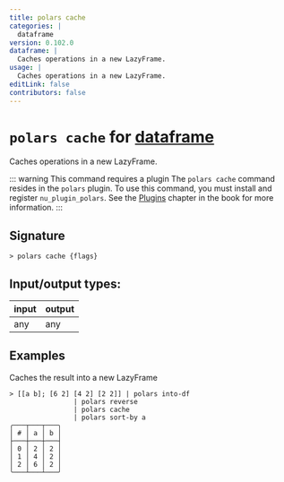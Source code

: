```yaml
---
title: polars cache
categories: |
  dataframe
version: 0.102.0
dataframe: |
  Caches operations in a new LazyFrame.
usage: |
  Caches operations in a new LazyFrame.
editLink: false
contributors: false
---
```

<!-- This file is automatically generated. Please edit the command in https://github.com/nushell/nushell instead. -->

# `polars cache` for [dataframe](/commands/categories/dataframe.md)

<div class='command-title'>Caches operations in a new LazyFrame.</div>

::: warning This command requires a plugin
The `polars cache` command resides in the `polars` plugin.
To use this command, you must install and register `nu_plugin_polars`.
See the [Plugins](/book/plugins.html) chapter in the book for more information.
:::


## Signature

```> polars cache {flags} ```


## Input/output types:

| input | output |
| ----- | ------ |
| any   | any    |

## Examples

Caches the result into a new LazyFrame
```nu
> [[a b]; [6 2] [4 2] [2 2]] | polars into-df
                | polars reverse
                | polars cache
                | polars sort-by a
╭───┬───┬───╮
│ # │ a │ b │
├───┼───┼───┤
│ 0 │ 2 │ 2 │
│ 1 │ 4 │ 2 │
│ 2 │ 6 │ 2 │
╰───┴───┴───╯

```
